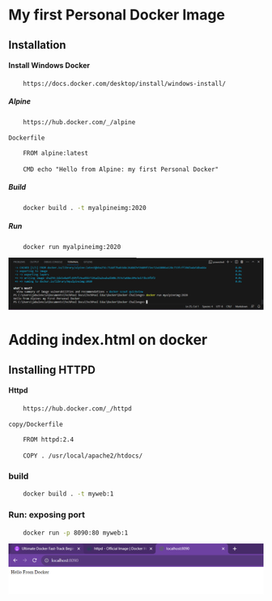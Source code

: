 # My first Personal Docker Image
## Installation
#### Install Windows Docker
```link
    https://docs.docker.com/desktop/install/windows-install/
```
##### Alpine
```link
    https://hub.docker.com/_/alpine
```
`Dockerfile`
```docker
    FROM alpine:latest

    CMD echo "Hello from Alpine: my first Personal Docker"
```
##### Build
```bash
    docker build . -t myalpineimg:2020
```
##### Run
```bash
    docker run myalpineimg:2020
```
<img src="img/dockerresult.PNG">

# Adding index.html on docker
## Installing HTTPD
#### Httpd
```link
    https://hub.docker.com/_/httpd
```
`copy/Dockerfile`
```docker
    FROM httpd:2.4

    COPY . /usr/local/apache2/htdocs/
```
### build
```bash 
    docker build . -t myweb:1
```
### Run: exposing port
```bash
    docker run -p 8090:80 myweb:1
```
<img src="img/dockerindex.PNG">